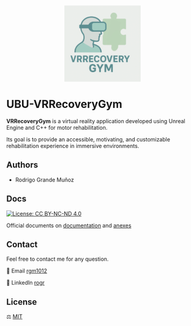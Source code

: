 <p align="center">
  <img src="logo_icon.png" alt="Logo" width="200" />
</p>

# UBU-VRRecoveryGym

**VRRecoveryGym** is a virtual reality application developed using Unreal Engine and C++ for motor rehabilitation.  


Its goal is to provide an accessible, motivating, and customizable rehabilitation experience in immersive environments.

## Authors

- Rodrigo Grande Muñoz

## Docs
[![License: CC BY-NC-ND 4.0](https://img.shields.io/badge/License-CC_BY--NC--ND_4.0-lightgrey.svg)](https://creativecommons.org/licenses/by-nc-nd/4.0/)

Official documents on  [documentation](https://gitlab.com/HP-SCDS/Observatorio/2024-2025/vrrecoverygym/ubu-vrrecoverygym/-/blob/492360ac836652dce161cca4c3c4c6dbb06821ae/docs/memoria.pdf) and [anexes](https://gitlab.com/HP-SCDS/Observatorio/2024-2025/vrrecoverygym/ubu-vrrecoverygym/-/blob/492360ac836652dce161cca4c3c4c6dbb06821ae/docs/anexos.pdf)
## Contact

Feel free to contact me for any question.

📨 Email [rgm1012](mailto:rgm1012@alu.ubu.es)

💼 LinkedIn [rogr](https://www.linkedin.com/in/rogr/)


## License

⚖️ [MIT](https://gitlab.com/HP-SCDS/Observatorio/2024-2025/vrrecoverygym/ubu-vrrecoverygym/-/blob/017b396afd3b4bb5e5fa4283dea1fe482b445a0a/LICENSE)
